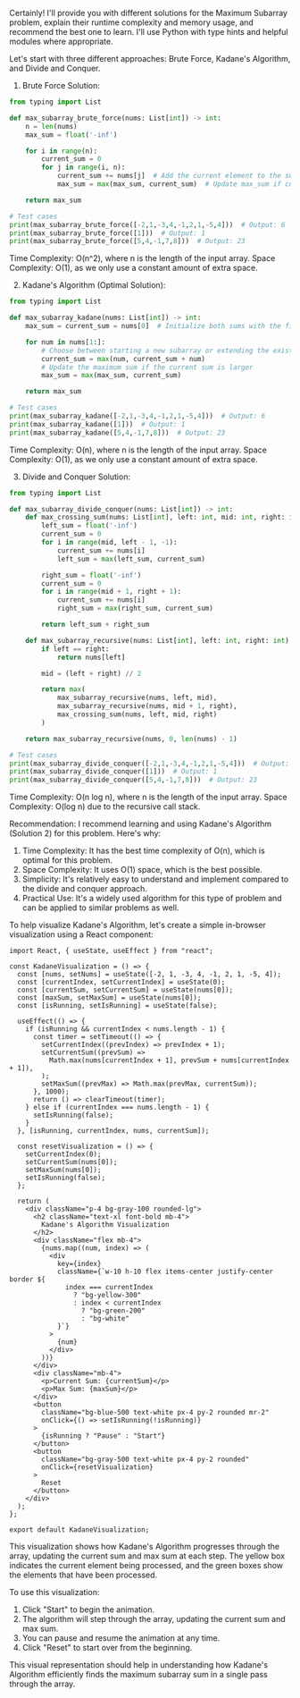 Certainly! I'll provide you with different solutions for the Maximum Subarray problem, explain their runtime complexity and memory usage, and recommend the best one to learn. I'll use Python with type hints and helpful modules where appropriate.

Let's start with three different approaches: Brute Force, Kadane's Algorithm, and Divide and Conquer.

1. Brute Force Solution:

```python
from typing import List

def max_subarray_brute_force(nums: List[int]) -> int:
    n = len(nums)
    max_sum = float('-inf')

    for i in range(n):
        current_sum = 0
        for j in range(i, n):
            current_sum += nums[j]  # Add the current element to the sum
            max_sum = max(max_sum, current_sum)  # Update max_sum if current_sum is larger

    return max_sum

# Test cases
print(max_subarray_brute_force([-2,1,-3,4,-1,2,1,-5,4]))  # Output: 6
print(max_subarray_brute_force([1]))  # Output: 1
print(max_subarray_brute_force([5,4,-1,7,8]))  # Output: 23
```

Time Complexity: O(n^2), where n is the length of the input array.
Space Complexity: O(1), as we only use a constant amount of extra space.

2. Kadane's Algorithm (Optimal Solution):

```python
from typing import List

def max_subarray_kadane(nums: List[int]) -> int:
    max_sum = current_sum = nums[0]  # Initialize both sums with the first element

    for num in nums[1:]:
        # Choose between starting a new subarray or extending the existing one
        current_sum = max(num, current_sum + num)
        # Update the maximum sum if the current sum is larger
        max_sum = max(max_sum, current_sum)

    return max_sum

# Test cases
print(max_subarray_kadane([-2,1,-3,4,-1,2,1,-5,4]))  # Output: 6
print(max_subarray_kadane([1]))  # Output: 1
print(max_subarray_kadane([5,4,-1,7,8]))  # Output: 23
```

Time Complexity: O(n), where n is the length of the input array.
Space Complexity: O(1), as we only use a constant amount of extra space.

3. Divide and Conquer Solution:

```python
from typing import List

def max_subarray_divide_conquer(nums: List[int]) -> int:
    def max_crossing_sum(nums: List[int], left: int, mid: int, right: int) -> int:
        left_sum = float('-inf')
        current_sum = 0
        for i in range(mid, left - 1, -1):
            current_sum += nums[i]
            left_sum = max(left_sum, current_sum)

        right_sum = float('-inf')
        current_sum = 0
        for i in range(mid + 1, right + 1):
            current_sum += nums[i]
            right_sum = max(right_sum, current_sum)

        return left_sum + right_sum

    def max_subarray_recursive(nums: List[int], left: int, right: int) -> int:
        if left == right:
            return nums[left]

        mid = (left + right) // 2

        return max(
            max_subarray_recursive(nums, left, mid),
            max_subarray_recursive(nums, mid + 1, right),
            max_crossing_sum(nums, left, mid, right)
        )

    return max_subarray_recursive(nums, 0, len(nums) - 1)

# Test cases
print(max_subarray_divide_conquer([-2,1,-3,4,-1,2,1,-5,4]))  # Output: 6
print(max_subarray_divide_conquer([1]))  # Output: 1
print(max_subarray_divide_conquer([5,4,-1,7,8]))  # Output: 23
```

Time Complexity: O(n log n), where n is the length of the input array.
Space Complexity: O(log n) due to the recursive call stack.

Recommendation:
I recommend learning and using Kadane's Algorithm (Solution 2) for this problem. Here's why:

1. Time Complexity: It has the best time complexity of O(n), which is optimal for this problem.
2. Space Complexity: It uses O(1) space, which is the best possible.
3. Simplicity: It's relatively easy to understand and implement compared to the divide and conquer approach.
4. Practical Use: It's a widely used algorithm for this type of problem and can be applied to similar problems as well.

To help visualize Kadane's Algorithm, let's create a simple in-browser visualization using a React component:

```tsx
import React, { useState, useEffect } from "react";

const KadaneVisualization = () => {
  const [nums, setNums] = useState([-2, 1, -3, 4, -1, 2, 1, -5, 4]);
  const [currentIndex, setCurrentIndex] = useState(0);
  const [currentSum, setCurrentSum] = useState(nums[0]);
  const [maxSum, setMaxSum] = useState(nums[0]);
  const [isRunning, setIsRunning] = useState(false);

  useEffect(() => {
    if (isRunning && currentIndex < nums.length - 1) {
      const timer = setTimeout(() => {
        setCurrentIndex((prevIndex) => prevIndex + 1);
        setCurrentSum((prevSum) =>
          Math.max(nums[currentIndex + 1], prevSum + nums[currentIndex + 1]),
        );
        setMaxSum((prevMax) => Math.max(prevMax, currentSum));
      }, 1000);
      return () => clearTimeout(timer);
    } else if (currentIndex === nums.length - 1) {
      setIsRunning(false);
    }
  }, [isRunning, currentIndex, nums, currentSum]);

  const resetVisualization = () => {
    setCurrentIndex(0);
    setCurrentSum(nums[0]);
    setMaxSum(nums[0]);
    setIsRunning(false);
  };

  return (
    <div className="p-4 bg-gray-100 rounded-lg">
      <h2 className="text-xl font-bold mb-4">
        Kadane's Algorithm Visualization
      </h2>
      <div className="flex mb-4">
        {nums.map((num, index) => (
          <div
            key={index}
            className={`w-10 h-10 flex items-center justify-center border ${
              index === currentIndex
                ? "bg-yellow-300"
                : index < currentIndex
                  ? "bg-green-200"
                  : "bg-white"
            }`}
          >
            {num}
          </div>
        ))}
      </div>
      <div className="mb-4">
        <p>Current Sum: {currentSum}</p>
        <p>Max Sum: {maxSum}</p>
      </div>
      <button
        className="bg-blue-500 text-white px-4 py-2 rounded mr-2"
        onClick={() => setIsRunning(!isRunning)}
      >
        {isRunning ? "Pause" : "Start"}
      </button>
      <button
        className="bg-gray-500 text-white px-4 py-2 rounded"
        onClick={resetVisualization}
      >
        Reset
      </button>
    </div>
  );
};

export default KadaneVisualization;
```

This visualization shows how Kadane's Algorithm progresses through the array, updating the current sum and max sum at each step. The yellow box indicates the current element being processed, and the green boxes show the elements that have been processed.

To use this visualization:

1. Click "Start" to begin the animation.
2. The algorithm will step through the array, updating the current sum and max sum.
3. You can pause and resume the animation at any time.
4. Click "Reset" to start over from the beginning.

This visual representation should help in understanding how Kadane's Algorithm efficiently finds the maximum subarray sum in a single pass through the array.
